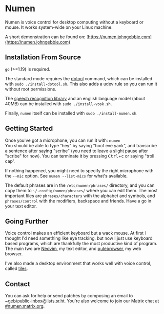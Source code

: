 # Numen

Numen is voice control for desktop computing without a keyboard or mouse.
It works system-wide on your Linux machine.

A short demonstration can be found on: [https://numen.johngebbie.com](https://numen.johngebbie.com)

## Installation From Source

`go` (>=1.19) is required.

The standard mode requires the [dotool](https://sr.ht/~geb/dotool) command, which can be installed with `sudo ./install-dotool.sh`.
This also adds a udev rule so you can run it without root permissions.

The [speech recognition library](https://alphacephei.com/vosk) and an english language model (about 40MB) can be installed with `sudo ./install-vosk.sh`.

Finally, `numen` itself can be installed with `sudo ./install-numen.sh`.

## Getting Started

Once you've got a microphone, you can run it with: `numen`<br>
You should be able to type "hey" by saying "hoof eve yank", and transcribe a sentence after saying "scribe" (you need to leave a slight pause after "scribe" for now).
You can terminate it by pressing <kbd>Ctrl</kbd>+<kbd>c</kbd> or saying "troll cap".

If nothing happened, you might need to specify the right microphone with the `--mic` option.
See `numen --list-mics` for what's available.

The default phrases are in the `/etc/numen/phrases/` directory, and you can copy them to `~/.config/numen/phrases/` where you can edit them.
The most important files are `phrases/characters` with the alphabet and symbols, and `phrases/control` with the modifiers, backspace and friends.
Have a go in your text editor.

## Going Further

Voice control makes an efficient keyboard but a wack mouse.
At first I thought I'd need something like eye tracking, but now I just use keyboard based programs, which are thankfully the most productive kind of program.
The main two are [Neovim](https://neovim.io), my text editor, and [qutebrowser](https://qutebrowser.org), my web browser.

I've also made a desktop environment that works well with voice control, called [tiles](https://git.sr.ht/~geb/tiles).

## Contact

You can ask for help or send patches by composing an email to [~geb/public-inbox@lists.sr.ht](https://lists.sr.ht/~geb/public-inbox).
You're also welcome to join our Matrix chat at [#numen:matrix.org](https://matrix.to/#/#numen:matrix.org).
